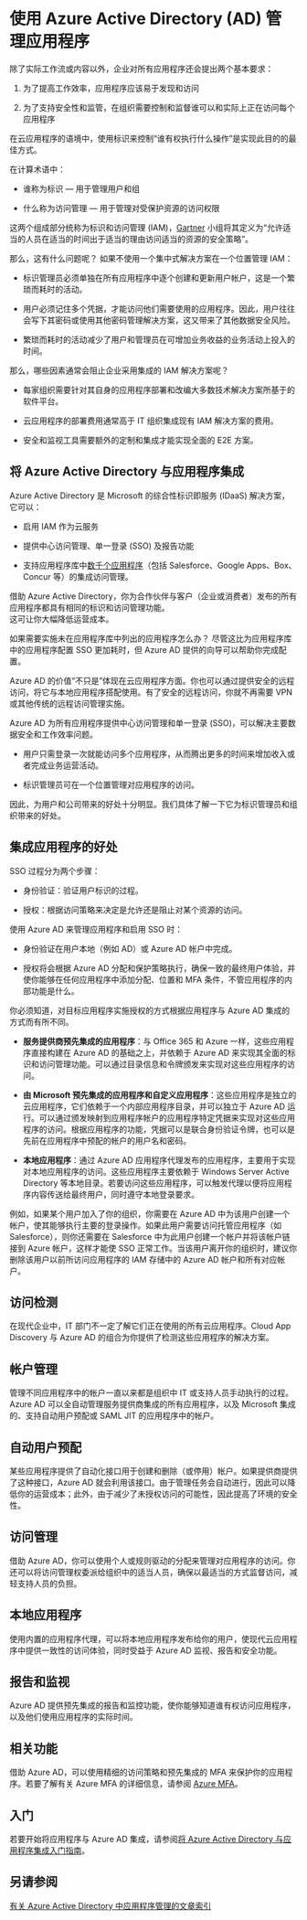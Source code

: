 <properties
    pageTitle="使用 Azure Active Directory 管理应用程序 | Azure"
    description="本文介绍将 Azure Active Directory 与本地、云和 SaaS 应用程序集成的好处。"
    services="active-directory"
    documentationCenter=""
    authors="markusvi"
    manager="stevenpo"
    editor=""/>

   <tags
      ms.service="active-directory"
      ms.date="05/03/2016"
      wacn.date="07/13/2016"/>

# 使用 Azure Active Directory (AD) 管理应用程序

除了实际工作流或内容以外，企业对所有应用程序还会提出两个基本要求：

1. 为了提高工作效率，应用程序应该易于发现和访问

2. 为了支持安全性和监管，在组织需要控制和监督谁可以和实际上正在访问每个应用程序

在云应用程序的语境中，使用标识来控制“谁有权执行什么操作”是实现此目的的最佳方式。

在计算术语中：

- 谁称为标识 — 用于管理用户和组

- 什么称为访问管理 — 用于管理对受保护资源的访问权限

这两个组成部分统称为标识和访问管理 (IAM)，[Gartner](http://www.gartner.com/it-glossary/identity-and-access-management-iam) 小组将其定义为“允许适当的人员在适当的时间出于适当的理由访问适当的资源的安全策略”。

那么，这有什么问题呢？ 如果不使用一个集中式解决方案在一个位置管理 IAM：

- 标识管理员必须单独在所有应用程序中逐个创建和更新用户帐户，这是一个繁琐而耗时的活动。

- 用户必须记住多个凭据，才能访问他们需要使用的应用程序。因此，用户往往会写下其密码或使用其他密码管理解决方案，这又带来了其他数据安全风险。

- 繁琐而耗时的活动减少了用户和管理员在可增加业务收益的业务活动上投入的时间。

那么，哪些因素通常会阻止企业采用集成的 IAM 解决方案呢？

- 每家组织需要针对其自身的应用程序部署和改编大多数技术解决方案所基于的软件平台。

- 云应用程序的部署费用通常高于 IT 组织集成现有 IAM 解决方案的费用。

- 安全和监视工具需要额外的定制和集成才能实现全面的 E2E 方案。

## 将 Azure Active Directory 与应用程序集成

Azure Active Directory 是 Microsoft 的综合性标识即服务 (IDaaS) 解决方案，它可以：

- 启用 IAM 作为云服务 

- 提供中心访问管理、单一登录 (SSO) 及报告功能

- 支持应用程序库中[数千个应用程序](https://azure.microsoft.com/marketplace/active-directory/)（包括 Salesforce、Google Apps、Box、Concur 等）的集成访问管理。


借助 Azure Active Directory，你为合作伙伴与客户（企业或消费者）发布的所有应用程序都具有相同的标识和访问管理功能。<br> 
这可让你大幅降低运营成本。

如果需要实施未在应用程序库中列出的应用程序怎么办？ 尽管这比为应用程序库中的应用程序配置 SSO 更加耗时，但 Azure AD 提供的向导可以帮助你完成配置。

Azure AD 的价值“不只是”体现在云应用程序方面。你也可以通过提供安全的远程访问，将它与本地应用程序搭配使用。有了安全的远程访问，你就不再需要 VPN 或其他传统的远程访问管理实施。

Azure AD 为所有应用程序提供中心访问管理和单一登录 (SSO)，可以解决主要数据安全和工作效率问题。

- 用户只需登录一次就能访问多个应用程序，从而腾出更多的时间来增加收入或者完成业务运营活动。

- 标识管理员可在一个位置管理对应用程序的访问。

因此，为用户和公司带来的好处十分明显。我们具体了解一下它为标识管理员和组织带来的好处。

## 集成应用程序的好处

SSO 过程分为两个步骤：

- 身份验证：验证用户标识的过程。

- 授权：根据访问策略来决定是允许还是阻止对某个资源的访问。

使用 Azure AD 来管理应用程序和启用 SSO 时：

- 身份验证在用户本地（例如 AD）或 Azure AD 帐户中完成。

- 授权将会根据 Azure AD 分配和保护策略执行，确保一致的最终用户体验，并使你能够在任何应用程序中添加分配、位置和 MFA 条件，不管应用程序的内部功能是什么。

你必须知道，对目标应用程序实施授权的方式根据应用程序与 Azure AD 集成的方式而有所不同。

- **服务提供商预先集成的应用程序**：与 Office 365 和 Azure 一样，这些应用程序直接构建在 Azure AD 的基础之上，并依赖于 Azure AD 来实现其全面的标识和访问管理功能。可以通过目录信息和令牌颁发来实现对这些应用程序的访问。

- **由 Microsoft 预先集成的应用程序和自定义应用程序**：这些应用程序是独立的云应用程序，它们依赖于一个内部应用程序目录，并可以独立于 Azure AD 运行。可以通过颁发映射到应用程序帐户的应用程序特定凭据来实现对这些应用程序的访问。根据应用程序的功能，凭据可以是联合身份验证令牌，也可以是先前在应用程序中预配的帐户的用户名和密码。

- **本地应用程序**：通过 Azure AD 应用程序代理发布的应用程序，主要用于实现对本地应用程序的访问。这些应用程序主要依赖于 Windows Server Active Directory 等本地目录。若要访问这些应用程序，可以触发代理以便将应用程序内容传送给最终用户，同时遵守本地登录要求。

例如，如果某个用户加入了你的组织，你需要在 Azure AD 中为该用户创建一个帐户，使其能够执行主要的登录操作。如果此用户需要访问托管应用程序（如 Salesforce），则你还需要在 Salesforce 中为此用户创建一个帐户并将该帐户链接到 Azure 帐户，这样才能使 SSO 正常工作。当该用户离开你的组织时，建议你删除该用户以前所访问应用程序的 IAM 存储中的 Azure AD 帐户和所有对应帐户。

## 访问检测

在现代企业中，IT 部门不一定了解它们正在使用的所有云应用程序。Cloud App Discovery 与 Azure AD 的组合为你提供了检测这些应用程序的解决方案。

## 帐户管理

管理不同应用程序中的帐户一直以来都是组织中 IT 或支持人员手动执行的过程。Azure AD 可以全自动管理服务提供商集成的所有应用程序，以及 Microsoft 集成的、支持自动用户预配或 SAML JIT 的应用程序中的帐户。

## 自动用户预配

某些应用程序提供了自动化接口用于创建和删除（或停用）帐户。如果提供商提供了这种接口，Azure AD 就会利用该接口。由于管理任务会自动进行，因此可以降低你的运营成本；此外，由于减少了未授权访问的可能性，因此提高了环境的安全性。

## 访问管理

借助 Azure AD，你可以使用个人或规则驱动的分配来管理对应用程序的访问。你还可以将访问管理权委派给组织中的适当人员，确保以最适当的方式监督访问，减轻支持人员的负担。

## 本地应用程序

使用内置的应用程序代理，可以将本地应用程序发布给你的用户，使现代云应用程序中提供一致性的访问体验，同时受益于 Azure AD 监视、报告和安全功能。

## 报告和监视

Azure AD 提供预先集成的报告和监控功能，使你能够知道谁有权访问应用程序，以及他们使用应用程序的实际时间。

## 相关功能

借助 Azure AD，可以使用精细的访问策略和预先集成的 MFA 来保护你的应用程序。若要了解有关 Azure MFA 的详细信息，请参阅 [Azure MFA](/documentation/services/multi-factor-authentication/)。

## 入门

若要开始将应用程序与 Azure AD 集成，请参阅[将 Azure Active Directory 与应用程序集成入门指南](/documentation/articles/active-directory-integrating-applications-getting-started)。

## 另请参阅

[有关 Azure Active Directory 中应用程序管理的文章索引](/documentation/articles/active-directory-apps-index)

<!---HONumber=Mooncake_0613_2016-->